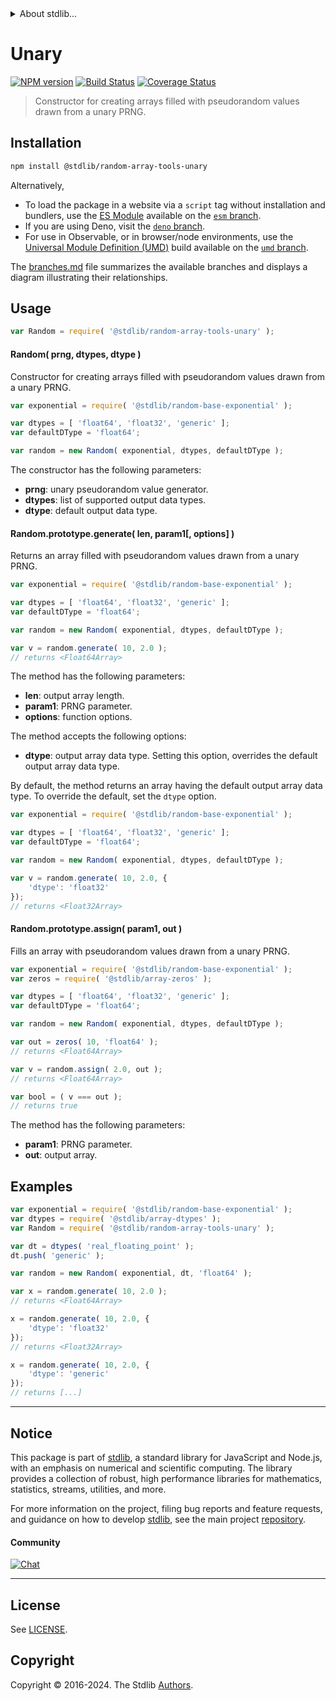 <!--

@license Apache-2.0

Copyright (c) 2023 The Stdlib Authors.

Licensed under the Apache License, Version 2.0 (the "License");
you may not use this file except in compliance with the License.
You may obtain a copy of the License at

   http://www.apache.org/licenses/LICENSE-2.0

Unless required by applicable law or agreed to in writing, software
distributed under the License is distributed on an "AS IS" BASIS,
WITHOUT WARRANTIES OR CONDITIONS OF ANY KIND, either express or implied.
See the License for the specific language governing permissions and
limitations under the License.

-->


<details>
  <summary>
    About stdlib...
  </summary>
  <p>We believe in a future in which the web is a preferred environment for numerical computation. To help realize this future, we've built stdlib. stdlib is a standard library, with an emphasis on numerical and scientific computation, written in JavaScript (and C) for execution in browsers and in Node.js.</p>
  <p>The library is fully decomposable, being architected in such a way that you can swap out and mix and match APIs and functionality to cater to your exact preferences and use cases.</p>
  <p>When you use stdlib, you can be absolutely certain that you are using the most thorough, rigorous, well-written, studied, documented, tested, measured, and high-quality code out there.</p>
  <p>To join us in bringing numerical computing to the web, get started by checking us out on <a href="https://github.com/stdlib-js/stdlib">GitHub</a>, and please consider <a href="https://opencollective.com/stdlib">financially supporting stdlib</a>. We greatly appreciate your continued support!</p>
</details>

# Unary

[![NPM version][npm-image]][npm-url] [![Build Status][test-image]][test-url] [![Coverage Status][coverage-image]][coverage-url] <!-- [![dependencies][dependencies-image]][dependencies-url] -->

> Constructor for creating arrays filled with pseudorandom values drawn from a unary PRNG.

<section class="installation">

## Installation

```bash
npm install @stdlib/random-array-tools-unary
```

Alternatively,

-   To load the package in a website via a `script` tag without installation and bundlers, use the [ES Module][es-module] available on the [`esm` branch][esm-url].
-   If you are using Deno, visit the [`deno` branch][deno-url].
-   For use in Observable, or in browser/node environments, use the [Universal Module Definition (UMD)][umd] build available on the [`umd` branch][umd-url].

The [branches.md][branches-url] file summarizes the available branches and displays a diagram illustrating their relationships.

</section>

<section class="usage">

## Usage

```javascript
var Random = require( '@stdlib/random-array-tools-unary' );
```

#### Random( prng, dtypes, dtype )

Constructor for creating arrays filled with pseudorandom values drawn from a unary PRNG.

```javascript
var exponential = require( '@stdlib/random-base-exponential' );

var dtypes = [ 'float64', 'float32', 'generic' ];
var defaultDType = 'float64';

var random = new Random( exponential, dtypes, defaultDType );
```

The constructor has the following parameters:

-   **prng**: unary pseudorandom value generator.
-   **dtypes**: list of supported output data types.
-   **dtype**: default output data type.

#### Random.prototype.generate( len, param1\[, options] )

Returns an array filled with pseudorandom values drawn from a unary PRNG.

```javascript
var exponential = require( '@stdlib/random-base-exponential' );

var dtypes = [ 'float64', 'float32', 'generic' ];
var defaultDType = 'float64';

var random = new Random( exponential, dtypes, defaultDType );

var v = random.generate( 10, 2.0 );
// returns <Float64Array>
```

The method has the following parameters:

-   **len**: output array length.
-   **param1**: PRNG parameter.
-   **options**: function options.

The method accepts the following options:

-   **dtype**: output array data type. Setting this option, overrides the default output array data type.

By default, the method returns an array having the default output array data type. To override the default, set the `dtype` option.

```javascript
var exponential = require( '@stdlib/random-base-exponential' );

var dtypes = [ 'float64', 'float32', 'generic' ];
var defaultDType = 'float64';

var random = new Random( exponential, dtypes, defaultDType );

var v = random.generate( 10, 2.0, {
    'dtype': 'float32'
});
// returns <Float32Array>
```

#### Random.prototype.assign( param1, out )

Fills an array with pseudorandom values drawn from a unary PRNG.

```javascript
var exponential = require( '@stdlib/random-base-exponential' );
var zeros = require( '@stdlib/array-zeros' );

var dtypes = [ 'float64', 'float32', 'generic' ];
var defaultDType = 'float64';

var random = new Random( exponential, dtypes, defaultDType );

var out = zeros( 10, 'float64' );
// returns <Float64Array>

var v = random.assign( 2.0, out );
// returns <Float64Array>

var bool = ( v === out );
// returns true
```

The method has the following parameters:

-   **param1**: PRNG parameter.
-   **out**: output array.

</section>

<!-- /.usage -->

<section class="notes">

</section>

<!-- /.notes -->

<section class="examples">

## Examples

<!-- eslint no-undef: "error" -->

```javascript
var exponential = require( '@stdlib/random-base-exponential' );
var dtypes = require( '@stdlib/array-dtypes' );
var Random = require( '@stdlib/random-array-tools-unary' );

var dt = dtypes( 'real_floating_point' );
dt.push( 'generic' );

var random = new Random( exponential, dt, 'float64' );

var x = random.generate( 10, 2.0 );
// returns <Float64Array>

x = random.generate( 10, 2.0, {
    'dtype': 'float32'
});
// returns <Float32Array>

x = random.generate( 10, 2.0, {
    'dtype': 'generic'
});
// returns [...]
```

</section>

<!-- /.examples -->

<!-- Section for related `stdlib` packages. Do not manually edit this section, as it is automatically populated. -->

<section class="related">

</section>

<!-- /.related -->

<!-- Section for all links. Make sure to keep an empty line after the `section` element and another before the `/section` close. -->


<section class="main-repo" >

* * *

## Notice

This package is part of [stdlib][stdlib], a standard library for JavaScript and Node.js, with an emphasis on numerical and scientific computing. The library provides a collection of robust, high performance libraries for mathematics, statistics, streams, utilities, and more.

For more information on the project, filing bug reports and feature requests, and guidance on how to develop [stdlib][stdlib], see the main project [repository][stdlib].

#### Community

[![Chat][chat-image]][chat-url]

---

## License

See [LICENSE][stdlib-license].


## Copyright

Copyright &copy; 2016-2024. The Stdlib [Authors][stdlib-authors].

</section>

<!-- /.stdlib -->

<!-- Section for all links. Make sure to keep an empty line after the `section` element and another before the `/section` close. -->

<section class="links">

[npm-image]: http://img.shields.io/npm/v/@stdlib/random-array-tools-unary.svg
[npm-url]: https://npmjs.org/package/@stdlib/random-array-tools-unary

[test-image]: https://github.com/stdlib-js/random-array-tools-unary/actions/workflows/test.yml/badge.svg?branch=main
[test-url]: https://github.com/stdlib-js/random-array-tools-unary/actions/workflows/test.yml?query=branch:main

[coverage-image]: https://img.shields.io/codecov/c/github/stdlib-js/random-array-tools-unary/main.svg
[coverage-url]: https://codecov.io/github/stdlib-js/random-array-tools-unary?branch=main

<!--

[dependencies-image]: https://img.shields.io/david/stdlib-js/random-array-tools-unary.svg
[dependencies-url]: https://david-dm.org/stdlib-js/random-array-tools-unary/main

-->

[chat-image]: https://img.shields.io/gitter/room/stdlib-js/stdlib.svg
[chat-url]: https://app.gitter.im/#/room/#stdlib-js_stdlib:gitter.im

[stdlib]: https://github.com/stdlib-js/stdlib

[stdlib-authors]: https://github.com/stdlib-js/stdlib/graphs/contributors

[umd]: https://github.com/umdjs/umd
[es-module]: https://developer.mozilla.org/en-US/docs/Web/JavaScript/Guide/Modules

[deno-url]: https://github.com/stdlib-js/random-array-tools-unary/tree/deno
[umd-url]: https://github.com/stdlib-js/random-array-tools-unary/tree/umd
[esm-url]: https://github.com/stdlib-js/random-array-tools-unary/tree/esm
[branches-url]: https://github.com/stdlib-js/random-array-tools-unary/blob/main/branches.md

[stdlib-license]: https://raw.githubusercontent.com/stdlib-js/random-array-tools-unary/main/LICENSE

</section>

<!-- /.links -->
